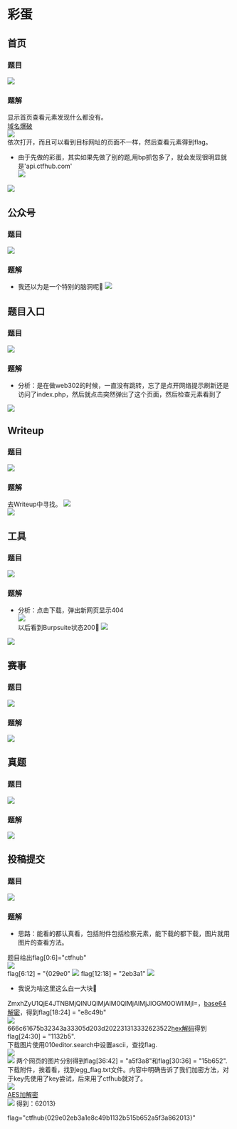 # 彩蛋

## 首页
### 题目
![](images/eggs-index.png)
### 题解
显示首页查看元素发现什么都没有。  
[域名爆破](http://z.zcjun.com/)  
![](images/index-1.png)  
依次打开，而且可以看到目标网址的页面不一样，然后查看元素得到flag。  
* 由于先做的彩蛋，其实如果先做了别的题,用bp抓包多了，就会发现很明显就是'api.ctfhub.com'  
![](images/api-ctfhub.png)

![](images/index-flag.png)

## 公众号
### 题目
![](images/eggs-gongzhonghao.png)
### 题解
* 我还以为是一个特别的脑洞呢🤣
![](images/gongzhonghao-flag.jpg)

## 题目入口
### 题目
![](images/entrance.png)
### 题解
* 分析：是在做web302的时候，一直没有跳转，忘了是点开网络提示刷新还是访问了index.php，然后就点击突然弹出了这个页面，然后检查元素看到了

![](images/entrance-flag.png)
## Writeup
### 题目
![](images/writeup.png)
### 题解
去Writeup中寻找。
![](images/writeup-1.png)  
![](images/writeup-flag.png)  
## 工具
### 题目
![](images/tools.png)
### 题解
* 分析：点击下载，弹出新网页显示404  
![](images/tools-1.png)  
以后看到Burpsuite状态200🧐 
![](images/tools-2.png)  

![](images/tools-flag.png)
## 赛事
### 题目
![](images/saishi.png)
### 题解
![](images/saishi-flag.png)
## 真题
### 题目
![](images/zhenti.png)
### 题解
![](images/zhenti-flag.png)
## 投稿提交
### 题目
![](images/tougao.png)
### 题解
* 思路：能看的都认真看，包括附件包括检察元素，能下载的都下载，图片就用图片的查看方法。

题目给出flag[0:6]="ctfhub"  
![](images/tougao-2.png)  
flag[6:12] = "{029e0"
![](images/tougao-1.png) 
flag[12:18] = "2eb3a1"
![](images/tougao-3.png)  
* 我说为啥这里这么白一大块🤪 

ZmxhZyU1QjE4JTNBMjQlNUQlMjAlM0QlMjAlMjJlOGM0OWIlMjI=，[base64解密](https://base64.supfree.net/)，得到flag[18:24] = "e8c49b"  
![](images/tougao-4.png)  
666c61675b32343a33305d203d202231313332623522[hex解码](https://www.107000.com/T-Hex/)得到flag[24:30] = "1132b5".  
下载图片使用010editor.search中设置ascii，查找flag.  
![](images/tougao-7.png)  
![](images/tougao-6.png)
两个网页的图片分别得到flag[36:42] = "a5f3a8"和flag[30:36] = "15b652".   
下载附件，挨着看，找到egg_flag.txt文件。内容中明确告诉了我们加密方法，对于key先使用了key尝试，后来用了ctfhub就对了。  
![](images/tougao-5.png)   
[AES加解密](http://tool.chacuo.net/cryptaes)  
![](images/tougao-8.png) 
得到：62013}  

flag="ctfhub{029e02eb3a1e8c49b1132b515b652a5f3a862013}"

